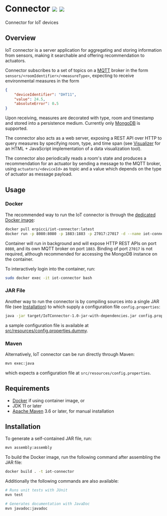 # Connector ![](https://github.com/Domotic-IoT/connector/actions/workflows/UnitTest.yml/badge.svg) ![](https://github.com/Domotic-IoT/connector/actions/workflows/DockerImage.yml/badge.svg)
Connector for IoT devices

## Overview
IoT connector is a server application for aggregating and storing information from sensors, making it searchable and offering recommendation to actuators.

Connector subscribes to a set of topics on a [MQTT](https://en.wikipedia.org/wiki/MQTT) broker in the form `sensors/<roomIdentifier>/<measureType>`, expecting to receive environmental measures in the form

```JSON
{
    "deviceIdentifier": "DHT11",
    "value": 24.5,
    "absoluteError": 0.5
}
```

Upon receiving, measures are decorated with type, room and timestamp and stored into a persistence medium. Currently only [MongoDB](https://www.mongodb.com/) is supported.

The connector also acts as a web server, exposing a REST API over HTTP to query measures by specifying room, type, and time span (see [Visualizer](https://github.com/Domotic-IoT/visualizer) for an HTML + JavaScript implementation of a data visualization tool).

The connector also periodically reads a room's state and produces a recommendation for an actuator by sending a message to the MQTT broker, using `actuators/<deviceId>` as topic and a value which depends on the type of actuator as message payload.

## Usage
### Docker
The recommended way to run the IoT connector is through the [dedicated Docker image](https://hub.docker.com/repository/docker/erpicci/iot-connector):

```bash
docker pull erpicci/iot-connector:latest
docker run -p 8080:8080 -p 1883:1883 -p 27017:27017 -d --name iot-connector erpicci/iot-connector
```
Container will run in background and will expose HTTP REST APIs on port `8080`, and its own MQTT broker on port `1883`. Binding of port `27017` is not required, although recommended for accessing the MongoDB instance on the container.

To interactively login into the container, run:

```bash
sudo docker exec -it iot-connector bash
```

### JAR File
Another way to run the connector is by compiling sources into a single JAR file (see [Installation](#Installation)) to which supply a configuration file `config.properties`:

```bash
java -jar target/IoTConnector-1.0-jar-with-dependencies.jar config.properties
```

a sample configuration file is available at [src/resources/config.properties.dummy](https://github.com/Domotic-IoT/connector/blob/main/src/resources/config/config.properties.dummy).

### Maven
Alternatively, IoT connector can be run directly through Maven:

```bash
mvn exec:java
```

which expects a configuration file at `src/resources/config.properties`.

## Requirements
- [Docker](https://www.docker.com) if using container image, or
- JDK 11 or later
- [Apache Maven](https://maven.apache.org) 3.6 or later, for manual installation


## Installation
To generate a self-contained JAR file, run:

```bash
mvn assembly:assembly
```

To build the Docker image, run the following command after assembling the JAR file:

```bash
docker build . -t iot-connector
```

Additionally the following commands are also available:

```bash
# Runs unit tests with JUnit
mvn test

# Generates documentation with JavaDoc
mvn javadoc:javadoc
```
